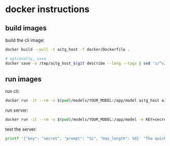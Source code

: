 
# docker instructions

## build images

build the cli image:
```sh
docker build --pull -t aitg_host -f docker/Dockerfile .

# optionally, save
docker save -o /tmp/aitg_host_$(git describe --long --tags | sed 's/^v//;s/\([^-]*-g\)/r\1/;s/-/./g')__docker.tar aitg_host
```

## run images

run cli:
```sh
docker run -it --rm -v $(pwd)/models/YOUR_MODEL:/app/model aitg_host aitg_host.cli
```

run server:
```sh
docker run -it --rm -v $(pwd)/models/YOUR_MODEL:/app/model -e KEY=secret -p 6000:6000 aitg_host aitg_host.srv gpt --host 0.0.0.0
```

test the server:
```sh
printf '{"key": "secret", "prompt": "%s", "max_length": %d}' "The quick brown" 16 | http GET localhost:6000/gen_gpt.json
```
